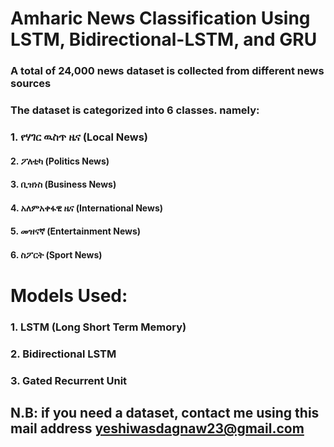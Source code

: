 # Amharic News Classification Using LSTM, Bidirectional-LSTM, and GRU
### A total of 24,000 news dataset is collected from different news sources
### The dataset is categorized into 6 classes. namely:
###    1. የሃገር ዉስጥ ዜና (Local News)
####     2. ፖለቲካ  (Politics News)
####     3. ቢዝነስ (Business News)
####     4. አለምአቀፋዊ ዜና (International News)
####     5. መዝናኛ (Entertainment News)
####     6. ስፖርት (Sport News)
# <b>Models Used:</b>
### 1. LSTM (Long Short Term Memory)
### 2. Bidirectional LSTM
### 3. Gated Recurrent Unit
## <b> N.B: if you need a dataset, contact me using this mail address </b> <a> yeshiwasdagnaw23@gmail.com </a>
